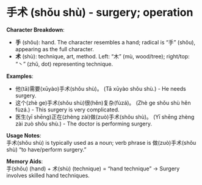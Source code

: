 # **手术 (shǒu shù) - surgery; operation**

**Character Breakdown**:  
- **手** (shǒu): hand. The character resembles a hand; radical is “手” (shǒu), appearing as the full character.  
- **术** (shù): technique, art, method. Left: “木” (mù, wood/tree); right/top: “丶” (zhǔ, dot) representing technique.

**Examples**:  
- 他(tā)需要(xūyào)手术(shǒu shù)。 (Tā xūyào shǒu shù.) - He needs surgery.  
- 这个(zhè ge)手术(shǒu shù)很(hěn)复杂(fùzá)。 (Zhè ge shǒu shù hěn fùzá.) - This surgery is very complicated.  
- 医生(yī shēng)正在(zhèng zài)做(zuò)手术(shǒu shù)。 (Yī shēng zhèng zài zuò shǒu shù.) - The doctor is performing surgery.

**Usage Notes**:  
手术(shǒu shù) is typically used as a noun; verb phrase is 做(zuò)手术(shǒu shù) “to have/perform surgery.”

**Memory Aids**:  
手(shǒu) (hand) + 术(shù) (technique) = “hand technique” → Surgery involves skilled hand techniques.